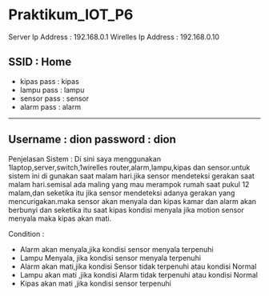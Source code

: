 # Praktikum_IOT_P6
Server Ip Address : 192.168.0.1
Wirelles Ip Address : 192.168.0.10

SSID : Home
-------------------------------------
- kipas
pass : kipas
- lampu
pass : lampu
- sensor
pass : sensor
- alarm 
pass : alarm
----------------------------------------------
Username : dion
password : dion
----------------------------------------------
Penjelasan Sistem :
Di sini saya menggunakan 1laptop,server,switch,1wirelles router,alarm,lampu,kipas dan sensor.untuk sistem ini di gunakan saat malam hari.jika sensor mendeteksi gerakan saat malam hari.semisal ada maling yang mau merampok rumah saat pukul 12 malam,dan seketika itu jika sensor mendeteksi adanya gerakan yang mencurigakan.maka  sensor akan menyala dan kipas kamar dan alarm akan berbunyi dan seketika itu saat kipas kondisi menyala jika motion sensor menyala maka kipas akan mati.

Condition :
- Alarm akan menyala,jika kondisi sensor menyala terpenuhi
- Lampu Menyala, jika kondisi sensor menyala terpenuhi
- Alarm akan mati,jika kondisi Sensor tidak terpenuhi atau kondisi Normal
- Lampu akan mati ,jika kondisi Alarm tidak terpenuhi atau kondisi Normal
- Kipas akan mati ,jika kondisi sensor terpenuhi

